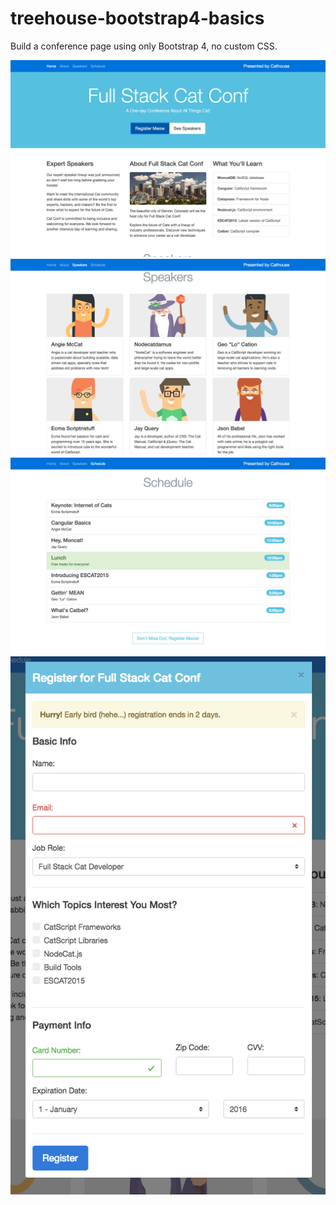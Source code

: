 # treehouse-bootstrap4-basics
Build a conference page using only Bootstrap 4, no custom CSS.



![ScreenShot](img/bootstrap4-1.png)
![ScreenShot](img/bootstrap4-2.png)
![ScreenShot](img/bootstrap4-3.png)
![ScreenShot](img/bootstrap4-4.png)
